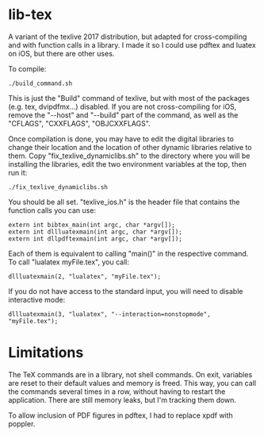 # lib-tex

A variant of the texlive 2017 distribution, but adapted for cross-compiling and with function calls in a library. I made it so I could use pdftex and luatex on iOS, but there are other uses. 

To compile: 
```
./build_command.sh
```
This is just the "Build" command of texlive, but with most of the packages (e.g. tex, dvipdfmx...) disabled. If you are not cross-compiling for iOS, remove the "--host" and "--build" part of the command, as well as the "CFLAGS", "CXXFLAGS", "OBJCXXFLAGS". 

Once compilation is done, you may have to edit the digital libraries to change their location and the location of other dynamic libraries relative to them. Copy "fix_texlive_dynamiclibs.sh" to the directory where you will be installing the libraries, edit the two environment variables at the top, then run it:
```
./fix_texlive_dynamiclibs.sh
```

You should be all set. "texlive_ios.h" is the header file that contains the function calls you can use: 
```
extern int bibtex_main(int argc, char *argv[]);
extern int dllluatexmain(int argc, char *argv[]);
extern int dllpdftexmain(int argc, char *argv[]);
```

Each of them is equivalent to calling "main()" in the respective command. To call "lualatex myFile.tex", you call:
```
dllluatexmain(2, "lualatex", "myFile.tex");
```

If you do not have access to the standard input, you will need to disable interactive mode: 
```
dllluatexmain(3, "lualatex", "--interaction=nonstopmode", "myFile.tex");
```

# Limitations 

The TeX commands are in a library, not shell commands. On exit, variables are reset to their default values and memory is freed. This way, you can call the commands several times in a row, without having to restart the application. There are still memory leaks, but I'm tracking them down. 

To allow inclusion of PDF figures in pdftex, I had to replace xpdf with poppler.




